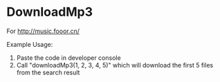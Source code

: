 # DownloadMp3
For http://music.fooor.cn/

Example Usage:
1. Paste the code in developer console
2. Call "downloadMp3(1, 2, 3, 4, 5)" which will download the first 5 files from the search result
